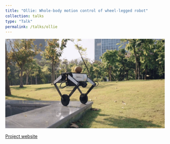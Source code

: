 ```yaml
---
title: "Ollie: Whole-body motion control of wheel-legged robot"
collection: talks
type: "Talk"
permalink: /talks/ollie
---
```

<img src="/images/ollie.png" alt="ollie">

[Project website](https://mp.weixin.qq.com/s/vG9Q5Bl_nuKNq_WXgSgwJQ)
